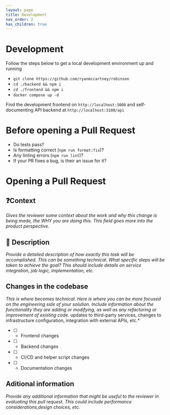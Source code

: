 ```yaml
---
layout: page
title: Development
nav_order: 2
has_children: true
---
```


# Development

Follow the steps below to get a local development environment up and running 

-   `git clone https://github.com/ryanmccartney/robinson`
-   `cd ./backend && npm i`
-   `cd ./frontend && npm i`
-   `docker compose up -d`

Find the development frontend on `http://localhost:3000` and self-documenting API backend at `http://localhost:3100/api`

# Before opening a Pull Request

* Do tests pass?
* Is formatting correct (`npm run format:fix`)?
* Any linting errors (`npm run lint`)?
* If your PR fixes a bug, is their an issue for it?

# Opening a Pull Request

## ❓Context
*Gives the reviewer some context about the work and why this change is being made, the WHY you are doing this. This field goes more into the product perspective.*

## 📖 Description
*Provide a detailed description of how exactly this task will be accomplished. This can be something technical. What specific steps will be taken to achieve the goal? This should include details on service integration, job logic, implementation, etc.*

## Changes in the codebase
*This is where becomes technical. Here is where you can be more focused on the engineering side of your solution. Include information about the functionality they are adding or modifying, as well as any refactoring or improvement of existing code.*
 updates to third-party services, changes to infrastructure configuration, integration with external APIs, etc.*

 * [ ] - Frontend changes
 * [ ] - Backend changes
 * [ ] - CI/CD and helper script changes
 * [ ] - Documentation changes

## Aditional information
*Provide any additional information that might be useful to the reviewer in evaluating this pull request. This could include performance considerations,design choices, etc.*
